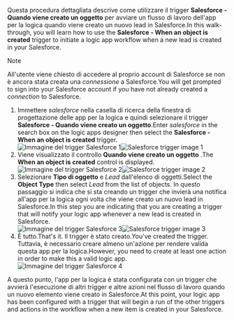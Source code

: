 <span data-ttu-id="cf8da-101">Questa procedura dettagliata descrive come utilizzare il trigger **Salesforce - Quando viene creato un oggetto** per avviare un flusso di lavoro dell'app per la logica quando viene creato un nuovo lead in Salesforce.</span><span class="sxs-lookup"><span data-stu-id="cf8da-101">In this walk-through, you will learn how to use the **Salesforce - When an object is created** trigger to initiate a logic app workflow when a new lead is created in your Salesforce.</span></span>

> [!NOTE]
> <span data-ttu-id="cf8da-102">All'utente viene chiesto di accedere al proprio account di Salesforce se non è ancora stata creata una *connessione* a Salesforce.</span><span class="sxs-lookup"><span data-stu-id="cf8da-102">You will get prompted to sign into your Salesforce account if you have not already created a *connection* to Salesforce.</span></span>  
> 
> 

1. <span data-ttu-id="cf8da-103">Immettere *salesforce* nella casella di ricerca della finestra di progettazione delle app per la logica e quindi selezionare il trigger **Salesforce - Quando viene creato un oggetto**.</span><span class="sxs-lookup"><span data-stu-id="cf8da-103">Enter *salesforce* in the search box on the logic apps designer then select the **Salesforce - When an object is created**  trigger.</span></span>  
   <span data-ttu-id="cf8da-104">![Immagine del trigger Salesforce 1](./media/connectors-create-api-salesforce/trigger-1.png)</span><span class="sxs-lookup"><span data-stu-id="cf8da-104">![Salesforce trigger image 1](./media/connectors-create-api-salesforce/trigger-1.png)</span></span>   
2. <span data-ttu-id="cf8da-105">Viene visualizzato il controllo **Quando viene creato un oggetto** .</span><span class="sxs-lookup"><span data-stu-id="cf8da-105">The **When an object is created** control is displayed.</span></span>  
   <span data-ttu-id="cf8da-106">![Immagine del trigger Salesforce 2](./media/connectors-create-api-salesforce/trigger-2.png)</span><span class="sxs-lookup"><span data-stu-id="cf8da-106">![Salesforce trigger image 2](./media/connectors-create-api-salesforce/trigger-2.png)</span></span>   
3. <span data-ttu-id="cf8da-107">Selezionare **Tipo di oggetto** e *Lead* dall'elenco di oggetti.</span><span class="sxs-lookup"><span data-stu-id="cf8da-107">Select the **Object Type** then select *Lead* from the list of objects.</span></span> <span data-ttu-id="cf8da-108">In questo passaggio si indica che si sta creando un trigger che invierà una notifica all'app per la logica ogni volta che viene creato un nuovo lead in Salesforce.</span><span class="sxs-lookup"><span data-stu-id="cf8da-108">In this step you are indicating that you are creating a trigger that will notify your logic app whenever a new lead is created in Salesforce.</span></span>   
   <span data-ttu-id="cf8da-109">![Immagine del trigger Salesforce 3](./media/connectors-create-api-salesforce/trigger-3.png)</span><span class="sxs-lookup"><span data-stu-id="cf8da-109">![Salesforce trigger image 3](./media/connectors-create-api-salesforce/trigger-3.png)</span></span>   
4. <span data-ttu-id="cf8da-110">È tutto.</span><span class="sxs-lookup"><span data-stu-id="cf8da-110">That's it.</span></span> <span data-ttu-id="cf8da-111">Il trigger è stato creato.</span><span class="sxs-lookup"><span data-stu-id="cf8da-111">You've created the trigger.</span></span> <span data-ttu-id="cf8da-112">Tuttavia, è necessario creare almeno un'azione per rendere valida questa app per la logica.</span><span class="sxs-lookup"><span data-stu-id="cf8da-112">However, you need to create at least one action in order to make this a valid logic app.</span></span>    
   ![Immagine del trigger Salesforce 4](./media/connectors-create-api-salesforce/trigger-4.png)   

<span data-ttu-id="cf8da-114">A questo punto, l'app per la logica è stata configurata con un trigger che avvierà l'esecuzione di altri trigger e altre azioni nel flusso di lavoro quando un nuovo elemento viene creato in Salesforce.</span><span class="sxs-lookup"><span data-stu-id="cf8da-114">At this point, your logic app has been configured with a trigger that will begin a run of the other triggers and actions in the workflow when a new item is created in your Salesforce.</span></span>  

